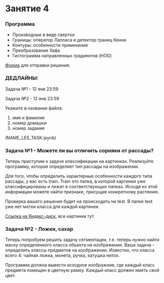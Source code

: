 # Занятие 4

### Программа
* Производные в виде свертки
* Границы: оператор Лапласа и детектор границ Кенни
* Контуры: особенности применения
* Преобразование Хафа
* Гистограмма направленных градиентов (HOG)

[Форма](https://forms.gle/UyR1iCyV37gaJz3T9) для отправки решения.

### ДЕДЛАЙНЫ:

Задача №1 - 12 янв 23:59

Задача №2 - 12 янв 23:59

Укажите в названии файла: 
1. имя и фамилия
2. номер домашки
3. номер задания

(NAME_LES_TASK.ipynb)

### Задача №1 - Можете ли вы отличить сорняки от рассады?

Теперь приступим к задаче классификации на картинках. Реализуйте программу, которая определяет тип рассады на изображении. 

Для того, чтобы определить характерные особенности каждого типа рассады, у вас есть train. Train это папка, в которой картинки уже классифицированы и лежат в соответствующих папках. Исходя из этой информации можете найти признаки, присущие конкретному растению.

Проверка вашего решения будет на происходить на test. В папке test уже нет метки класса для каждой картинки. 

[Ссылка на Яндекс-диск](https://yadi.sk/d/0Zzp0klXT0iRmA), все картинки тут.

### Задача №2 - Ложки, сахар

Теперь попробуем решить задачу сегментации, т.е. теперь нужно найти маску определенного класса объекта на изображении. Ваша задача - определить классы предметов на изображении. Известно, что класса всего 4: чайная ложка, монета, ручка, катушка ниток.

Программа должна вывести исходное изображние, где каждый класс предмета помещен в цветную рамку. Каждый класс должен иметь свой цвет.
